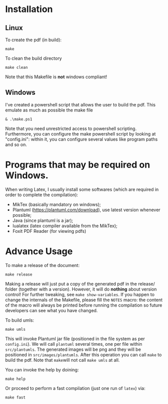 Installation
============

Linux
-----

To create the pdf (in build):

```
make
```

To clean the build directory

```
make clean
```

Note that this Makefile is **not** windows compliant!

Windows
-------

I've created a powershell script that allows the user to build the pdf. This emulate as much as possible the make file

```
& .\make.ps1
```

Note that you need unrestricted access to powershell scripting. Furthermore, you can configure the make powershell script by looking at "config.ini": within it, you can configure several values like program paths and so on.

Programs that may be required on Windows.
=============================

When writing Latex, I usually install some softwares (which are required in order to complete the compilation):

- MikTex (basically mandatory on windows);
- Plantuml (https://plantuml.com/download), use latest version whenever possible;
- Java (since plantuml is a jar);
- lualatex (latex compiler available from the MikTex);
- Foxit PDF Reader (for viewing pdfs)

Advance Usage
=============

To make a release of the document:

```
make release
```



Making a release will just put a copy of the generated pdf in the release/ folder (together with a version). However, it will do **nothing** about version control!
For further tweaking, see `make show-variables`. If you happen to change the internals of the Makefile, please fill the `NOTES` macro: the content of the macro will always be printed before running the compilation so future developers can see what you have changed.

To build umls:

```
make umls
```

This will invoke Plantuml jar file (positioned in the file system as per `config.ini`). We will call `plantuml` several times, one per file within `src/plantumls`. The generated images will be png and they will be positioned in `src/images/plantumls`.
After this operation you can call `make` to build the pdf. Note that `make`will not call `make umls` at all.

You can invoke the help by doining:



```
make help
```

Or proceed to perform a fast compilation (just one run of `latex`) via:

```
make fast
```


